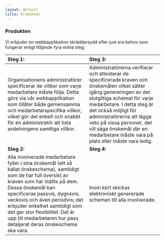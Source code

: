 ```yaml
---
layout: default
title: Produkten
---
```


### Produkten

Vi erbjuder en webbapplikation skräddarsydd efter just era behov som fungerar enligt följande fyra enkla steg:

| **Steg 1:** | **Steg 3:**
|:---|:---
| Organisationens administratörer specificerar de villkor som varje medarbetare måste följa. Detta görs via vår webbapplikation som tillåter både gemensamma och medarbetarspecifika villkor, vilket gör det enkelt och snabbt för en administratör att lista avdelningens samtliga villkor. | Administratörerna verifierar och attesterar de specificerade kraven och önskemålen vilket sätter igång genereringen av det slutgiltiga schemat för varje medarbetare. I detta steg är det också möjligt för administratörerna att lägga veto på vissa personer, det vill säga önskemål där en medarbetare måste vara på plats eller måste vara ledig.
| **Steg 2:** | **Steg 4:**
| Alla involverade medarbetare fyller i sina önskemål (ett så kallat önskeschema), samtidigt som de har full översikt av kraven som har ställts på dem. Dessa önskemål kan specificeras passvis, dygnsvis, veckovis och även periodvis; det erbjuder enkelhet samtidigt som det ger stor flexibilitet. Det är upp till medarbetaren hur pass detaljerat deras önskeschema ska vara. | Inom kort skickas elektroniskt genererade scheman till alla involverade.






